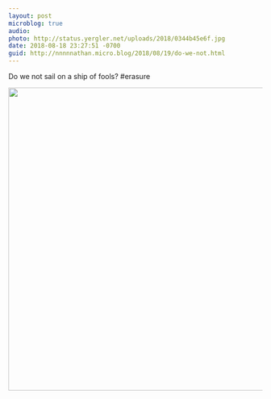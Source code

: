 ```yaml
---
layout: post
microblog: true
audio: 
photo: http://status.yergler.net/uploads/2018/0344b45e6f.jpg
date: 2018-08-18 23:27:51 -0700
guid: http://nnnnnathan.micro.blog/2018/08/19/do-we-not.html
---
```

Do we not sail on a ship of fools? #erasure

<img src="http://status.yergler.net/uploads/2018/0344b45e6f.jpg" width="600" height="600" />
